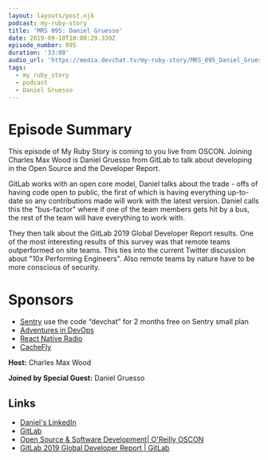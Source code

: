 ```yaml
---
layout: layouts/post.njk
podcast: my-ruby-story
title: 'MRS 095: Daniel Gruesso'
date: 2019-09-10T10:00:29.339Z
episode_number: 095
duration: '33:08'
audio_url: 'https://media.devchat.tv/my-ruby-story/MRS_095_Daniel_Gruesso.mp3'
tags:
  - my_ruby_story
  - podcast
  - Daniel Gruesso
---
```

# Episode Summary

This episode of My Ruby Story is coming to you live from OSCON. Joining Charles Max Wood is Daniel Gruesso from GitLab to talk about developing in the Open Source and the Developer Report. 

GitLab works with an open core model, Daniel talks about the trade - offs of having code open to public, the first of which is having everything up-to-date so any contributions made will work with the latest version. Daniel calls this the "bus-factor" where if one of the team members gets hit by a bus, the rest of the team will have everything to work with.

They then talk about the GitLab 2019 Global Developer Report results. One of the most interesting results of this survey was that remote teams outperformed on site teams. This ties into the current Twitter discussion about "10x Performing Engineers". Also remote teams by nature have to be more conscious of security. 

# Sponsors

* [Sentry](https://sentry.io/) use the code “devchat” for 2 months free on Sentry small plan
* [Adventures in DevOps](https://devchat.tv/adventures-in-devops/)
* [React Native Radio](https://devchat.tv/react-native-radio/)
* [CacheFly](https://www.cachefly.com/)

**Host:** Charles Max Wood

**Joined by Special Guest:** Daniel Gruesso

## Links

* [Daniel's LinkedIn](https://www.linkedin.com/in/danielgruesso/)
* [GitLab](https://gitlab.com)
* [Open Source & Software Development| O'Reilly OSCON](https://conferences.oreilly.com/oscon/oscon-or)
* [GitLab 2019 Global Developer Report | GitLab](<https://about.gitlab.com › developer-survey>)
